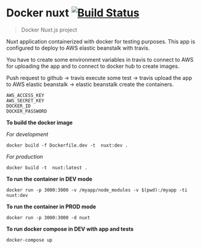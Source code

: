 # Docker nuxt [![Build Status](https://travis-ci.org/h3llr4iser/nuxt-docker.svg?branch=master)](https://travis-ci.org/h3llr4iser/nuxt-docker)

> Docker Nuxt.js project

Nuxt application containerized with docker for testing purposes. This app is configured to deploy to AWS elastic beanstalk with travis. 

You have to create some environment variables in travis to connect to AWS for uploading the app and to connect to docker hub to create images. 

Push request to github -> travis execute some test -> travis upload the app to AWS elastic beanstalk -> elastic beanstalk create the containers.

```
AWS_ACCESS_KEY
AWS_SECRET_KEY
DOCKER_ID
DOCKER_PASSWORD
```

**To build the docker image**

*For development*

`docker build -f Dockerfile.dev -t  nuxt:dev .`

*For production*

`docker build -t  nuxt:latest .`


**To run the container in DEV mode**

`docker run -p 3000:3000 -v /myapp/node_modules -v $(pwd):/myapp -ti nuxt:dev`


**To run the container in PROD mode**

`docker run -p 3000:3000 -d nuxt`


**To run docker compose in DEV with app and tests**

`docker-compose up`
